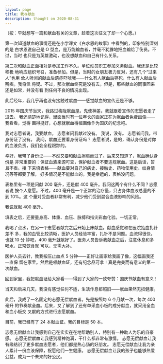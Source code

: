 ```yaml
---
layout: page
title: 我与献血
description: thought on 2020-08-31
---
```



（按：早就想写一篇和献血有关的文章，趁着这次征文了却一个心愿。）

第一次知道献血的事情还是在小学课文《白求恩的故事》中看到的，印象特别深刻的是
白求恩说自己是 O 型血，是万能输血者，并毫不犹豫地把血输给了伤员。不过，当时
也只是为英雄激动，也没想献血和自己有什么关系。

第二次和献血正面相对是参加工作不久。单位动员职工参加义务献血。我还是比较积极
地响应组织号召，准备参加。但是，当时的女朋友极力反对，还有几个“过来人”也用
耸人听闻的献血后遗症吓唬我——什么有人献血后猝死，什么有人献血后残疾。我将信
将疑。不过，那次献血终究是没有去。但是，那些献血的同事回来还是如常，并没有看
到任何不良的情况出现。

此后经年，我几乎再也没有接触过献血——感觉献血的宣传还是不够。

2015 年国庆节当天，我路过梅陇献血屋。鬼使神差，我就跟着宣传的志愿者走了进去。
我还清楚地记得，里面当时有一位年长的画家正在为献血者免费画像——我看看，觉得
画得挺好，心想就献血得幅画像作为国庆的纪念吧。

我对志愿者说，我要献血。
志愿者问我献过没有。
我说，没有。
志愿者问我，带身份证了没有。
我问，献血还要看身份证吗？
志愿者说，是的，确认身份是对你的血液负责，我们会全程跟踪的。

幸好，我带了身份证——不然又要和献血擦肩而过了。后来又知道了，献血确认身份是
非常重要的：保证血液来源可查，保护献血者不要违规献血。这是后话，暂且不表。接
下来填表格——献血要对自己的病史、接触史、药物使用史、纹身情况等等都要了解，
好多情况是不能献血的。我是幸运的，表格没问题。

表格里有一项是问献 200 毫升，还是献 400 毫升。我问这两个有什么不同？志愿者说
按个人意愿。不过，400 毫升是一个正常的治疗量，只占身体血液总量的不到 10%。这
个量对受血者非常有利，减少他们受到混合血液影响的风险。

我说就献 400 毫升。

填表之后，还要量身高、体重、血压、脉搏和指尖彩血化验。一切正常。

我喝了点水，在另一个志愿者献完之后开始上床献血。献血感觉和在医院抽血扎针差不
多，我的血管比较清晰，医护人员经验丰富，扎针不是问题。血流得很快，也就 10 分
钟吧，400 毫升就献好了。医务人员告诉我献血之后，注意休息和多喝水，正常饮食就
可以，无需大补。

医护人员去针，教我按压止血点 5 分钟——正好让画家给我画了像，这幅画我还一直保
留在家里。然后是领献血证，还有纪念品可拿！真是完美而有意义的第一次献血。

回到家里，我把献血证给大家看——得到了大家的一致夸赞：国庆节献血有意义！

当天和后来几天，我没有感觉任何不适，生活作息都照旧——献血果然无损健康。

此后，我成了一名固定的志愿无偿献血者。先是按照每 6 个月献一次，每次 400 毫升
的节奏献全血。后来，又了解到了还有单采血小板的成分献血，就采用全血和血小板交
叉献的方式进行志愿献血。

目前，我已经有了 24 本献血证。我的目标是 50 本。

志愿无偿献血让我感到自己在实实在在地帮助别人，特别有一种助人为乐的自豪感。
志愿无偿献血让我感到精神饱满，干什么都非常有激情。
志愿无偿献血让我有缘结识了更多献血志愿者，他们都是热心肠的好朋友。
志愿无偿献血让我为亲人累计一份血液保障，祝愿他们一生健康。
志愿无偿献血让我的孩子也能够热爱公益，成为一个未来的好公民。